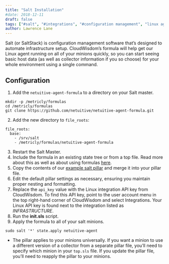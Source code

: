 ```yaml
---
title: "Salt Installation"
#date: 2018-12-11
draft: false
tags: ["#salt", "#integrations", "#configuration management", "linux agent"]
author: Lawrence Lane
---
```


Salt (or SaltStack) is configuration management software that’s designed to automate infrastructure setup. CloudWisdom’s formula will help get our Linux agent running on all of your minions quickly, so you can start seeing basic host data (as well as collector information if you so choose) for your whole environment using a single command.

## Configuration
1. Add the `netuitive-agent-formula` to a directory on your Salt master.  
```
mkdir -p /metricly/formulas
cd /metricly/formulas
git clone https://github.com/netuitive/netuitive-agent-formula.git
```
2. Add the new directory to `file_roots`:

 ```
 file_roots:
   base:
     - /srv/salt
     - /metricly/formulas/netuitive-agent-formula
 ```

3. Restart the Salt Master.
4. Include the formula in an existing state tree or from a top file. Read more about this as well as about using formulas [here](https://docs.saltstack.com/en/latest/topics/development/conventions/formulas.html#usage).
5. Copy the contents of our [example salt pillar](https://github.com/netuitive/netuitive-agent-formula/blob/master/pillar.example) and merge it into your pillar file.
6. Edit the default pillar settings as necessary, ensuring you maintain proper nesting and formatting.
7. Replace the `api_key` value with the Linux integration API key from CloudWisdom. To find this API key, point to the user account menu in the top right-hand corner of CloudWisdom and select Integrations. Your Linux API key is found next to the integration listed as _INFRASTRUCTURE_.
8. Run the **init.sls** script.
9. Apply the formula to all of your salt minions.  
```
sudo salt '*' state.apply netuitive-agent
```
 - The pillar applies to your minions universally. If you want a minion to use a different version of a collector from a separate pillar file, you’ll need to specify which minion in your `top.sls` file. If you update the pillar file, you’ll need to reapply the pillar to your minions.
